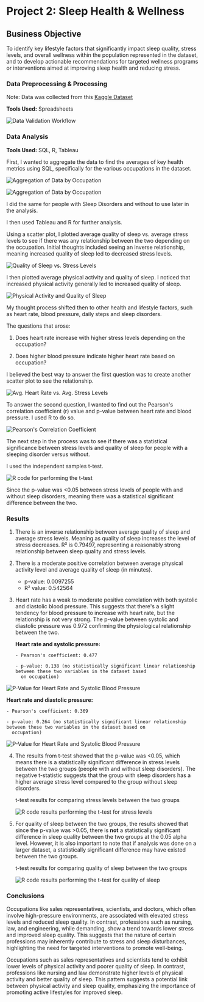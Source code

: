 # Project 2: Sleep Health & Wellness 

## Business Objective

To identify key lifestyle factors that significantly impact sleep quality, stress levels, and overall wellness within the population represented in the dataset, and to develop actionable recommendations for targeted wellness programs or interventions aimed at improving sleep health and reducing stress.

### Data Preprocessing & Processing

Note: Data was collected from this [Kaggle Dataset](https://www.kaggle.com/datasets/uom190346a/sleep-health-and-lifestyle-dataset)

**Tools Used:** Spreadsheets

![Data Validation Workflow](images/cleaning_data_workflow.png)


### Data Analysis 

**Tools Used:** SQL, R, Tableau

First, I wanted to aggregate the data to find the averages of key health metrics using SQL, specifically for the various occupations in the dataset.  



![Aggregation of Data by Occupation](images/SQL_code/physical_activity_trends_by_occupation.PNG)



![Aggregation of Data by Occupation](images/SQL_code/physical_activity_trends_by_occupation_results.PNG)



I did the same for people with Sleep Disorders and without to use later in the analysis. 




I then used Tableau and R for further analysis. 



Using a scatter plot, I plotted average quality of sleep vs. average stress levels to see if there was any relationship between the two depending on the occupation. Initial thoughts included seeing an inverse relationship, meaning increased quality of sleep led to decreased stress levels. 

![Quality of Sleep vs. Stress Levels](images/avg_quality_of_sleep_v_avg_stress_levels.PNG)

I then plotted average physical activity and quality of sleep. I noticed that increased physical activity generally led to increased quality of sleep.

![Physical Activity and Quality of Sleep](images/physical_activity_vs_quality_of_sleep.PNG)


My thought process shifted then to other health and lifestyle factors, such as heart rate, blood pressure, daily steps and sleep disorders. 

The questions that arose:

1. Does heart rate increase with higher stress levels depending on the occupation?

2. Does higher blood pressure indicate higher heart rate based on occupation?


I believed the best way to answer the first question was to create another scatter plot to see the relationship.

![Avg. Heart Rate vs. Avg. Stress Levels](images/heart_rate_v_stress_levels.PNG)


To answer the second question, I wanted to find out the Pearson's correlation coefficient (r) value and p-value between heart rate and blood pressure. I used R to do so.

![Pearson's Correlation Coefficient](images/Rcode/r_coefficient_heart_rate_and_blood_pressure.PNG)


The next step in the process was to see if there was a statistical significance between stress levels and quality of sleep for people with a sleeping disorder versus without. 

I used the independent samples t-test. 

![R code for performing the t-test](images/Rcode/r_code_for_t_test.png)

Since the p-value was <0.05 between stress levels of people with and without sleep disorders, meaning there was a statistical significant difference between the two.  

### Results



1. There is an inverse relationship between average quality of sleep and average stress levels. Meaning as quality of sleep increases the level of stress decreases. R² is 0.79497, representing a reasonably strong relationship between sleep quality and stress levels.

2. There is a moderate positive correlation between average physical activity level and average quality of sleep (in minutes).

    - p-value: 0.0097255
    - R² value: 0.542564
    

3. Heart rate has a weak to moderate positive correlation with both systolic and diastolic blood pressure. This suggests that there's a slight tendency for blood pressure to increase with heart rate, but the relationship is not very strong. The p-value between systolic and diastolic pressure was 0.972 confirming the physiological relationship between the two.

    **Heart rate and systolic pressure:**
   
       - Pearson's coefficient: 0.477
  
       - p-value: 0.138 (no statistically significant linear relationship between these two variables in the dataset based 
         on occupation)

![P-Value for Heart Rate and Systolic Blood Pressure](images/Rcode/pvalue_systolic.PNG)


   **Heart rate and diastolic pressure:**

    - Pearson's coefficient: 0.369
  
    - p-value: 0.264 (no statistically significant linear relationship between these two variables in the dataset based on 
      occupation)

![P-Value for Heart Rate and Systolic Blood Pressure](images/Rcode/pvalue_diastolic.PNG)


4. The results from t-test showed that the p-value was <0.05, which means there is a statistically significant difference in stress levels between the two groups (people with and without sleep disorders). The negative t-statistic suggests that the group with sleep disorders has a higher average stress level compared to the group without sleep disorders.

    t-test results for comparing stress levels between the two groups

    ![R code results performing the t-test for stress levels](images/Rcode/t_test_results_for_stress.png)


5. For quality of sleep between the two groups, the results showed that since the p-value was >0.05, there is **not** a statistically significant difference in sleep quality between the two groups at the 0.05 alpha level. However, it is also important to note that if analysis was done on a larger dataset, a statistically significant difference may have existed between the two groups.

    t-test results for comparing quality of sleep between the two groups

   ![R code results performing the t-test for quality of sleep](images/Rcode/t_test_results_for_sleep_quality.png)


### Conclusions

Occupations like sales representatives, scientists, and doctors, which often involve high-pressure environments, are associated with elevated stress levels and reduced sleep quality. In contrast, professions such as nursing, law, and engineering, while demanding, show a trend towards lower stress and improved sleep quality. This suggests that the nature of certain professions may inherently contribute to stress and sleep disturbances, highlighting the need for targeted interventions to promote well-being.


Occupations such as sales representatives and scientists tend to exhibit lower levels of physical activity and poorer quality of sleep. In contrast, professions like nursing and law demonstrate higher levels of physical activity and better quality of sleep. This pattern suggests a potential link between physical activity and sleep quality, emphasizing the importance of promoting active lifestyles for improved sleep.
 
